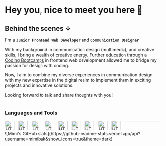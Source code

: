 # Hey you, nice to meet you here 🤟     

## Behind the scenes ↓
I'm a **`Junior Frontend Web Developer`** and **`Communication Designer`**
 
With my background in communication design (multimedia), and creative skills, I bring a wealth of creative energy. Further education through a <a href="https://www.coding-bootcamps.eu/">Coding Bootcamps</a> in frontend web development allowed me to bridge my passion for design with coding. 

Now, I aim to combine my diverse experiences in communication design with my new expertise in the digital realm to implement them in exciting projects and innovative solutions.

Looking forward to talk and share thoughts with you!
<br />
<br />
### Languages and Tools
<img align="left" alt="HTML" width="30px" style="padding-right:10px;" src="https://cdn.jsdelivr.net/gh/devicons/devicon/icons/html5/html5-plain-wordmark.svg" />
<img align="left" alt="HTML" width="30px" style="padding-right:10px;" src="https://cdn.jsdelivr.net/gh/devicons/devicon/icons/css3/css3-plain-wordmark.svg" />
<img align="left" alt="HTML" width="30px" style="padding-right:10px;" src="https://cdn.jsdelivr.net/gh/devicons/devicon/icons/javascript/javascript-plain.svg" />
<img align="left" alt="HTML" width="30px" style="padding-right:10px;" src="https://cdn.jsdelivr.net/gh/devicons/devicon/icons/vuejs/vuejs-original-wordmark.svg" />
<img align="left" alt="HTML" width="30px" style="padding-right:10px;" src="https://cdn.jsdelivr.net/gh/devicons/devicon/icons/git/git-original.svg" />
<img align="left" alt="HTML" width="30px" style="padding-right:10px;" src="https://cdn.jsdelivr.net/gh/devicons/devicon/icons/github/github-original.svg" />
<img align="left" alt="HTML" width="30px" style="padding-right:10px;" src="https://cdn.jsdelivr.net/gh/devicons/devicon/icons/vscode/vscode-original.svg" />
<img align="left" alt="HTML" width="30px" style="padding-right:10px;" src="https://cdn.jsdelivr.net/gh/devicons/devicon/icons/nodejs/nodejs-original.svg" />
<img align="left" alt="HTML" width="30px" style="padding-right:10px;" src="https://cdn.jsdelivr.net/gh/devicons/devicon/icons/npm/npm-original-wordmark.svg" />

----
<br />
![Mimi's GitHub stats](https://github-readme-stats.vercel.app/api?username=mimibak&show_icons=true&theme=dark) 

